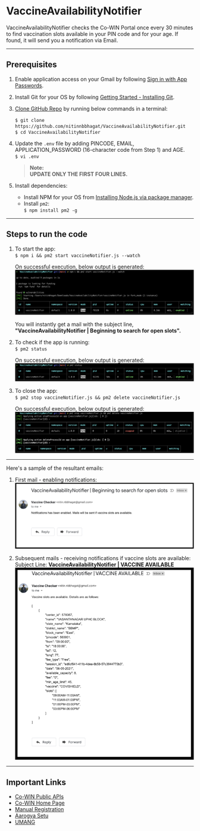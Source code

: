 # VaccineAvailabilityNotifier
VaccineAvailabilityNotifier checks the Co-WIN Portal once every 30 minutes to find vaccination slots available in your PIN code and for your age. If found, it will send you a notification via Email.

---

## Prerequisites

1. Enable application access on your Gmail by following [Sign in with App Passwords](https://support.google.com/accounts/answer/185833?p=InvalidSecondFactor&visit_id=637554658548216477-2576856839&rd=1).

2. Install Git for your OS by following [Getting Started - Installing Git](https://git-scm.com/book/en/v2/Getting-Started-Installing-Git).

3. [Clone GitHub Repo](https://docs.github.com/en/github/creating-cloning-and-archiving-repositories/cloning-a-repository) by running below commands in a terminal:
    ```
    $ git clone https://github.com/nitinnbbhagat/VaccineAvailabilityNotifier.git
    $ cd VaccineAvailabilityNotifier
    ```

4. Update the `.env` file by adding PINCODE, EMAIL, APPLICATION_PASSWORD (16-character code from Step 1) and AGE. <br>
    `$ vi .env`

    > **Note:**<br>
    **UPDATE ONLY THE FIRST FOUR LINES.**

5. Install dependencies:
    * Install NPM for your OS from [Installing Node.js via package manager](https://nodejs.org/en/download/package-manager).
    * Install `pm2`: <br>
        `$ npm install pm2 -g`

---

## Steps to run the code
1. To start the app: <br>
    `$ npm i && pm2 start vaccineNotifier.js --watch`

    On successful execution, below output is generated: <br>
    ![](images/start-app.png) <br>

    You will instantly get a mail with the subject line, **"VaccineAvailabilityNotifier | Beginning to search for open slots".**

2. To check if the app is running: <br>
    `$ pm2 status`

    On successful execution, below output is generated: <br>
    ![](images/app-status.png)

2. To close the app: <br>
    `$ pm2 stop vaccineNotifier.js && pm2 delete vaccineNotifier.js`

    On successful execution, below output is generated: <br>
    ![](images/close-app.png)

---

Here's a sample of the resultant emails:
1. First mail - enabling notifications: <br>
![](images/sample-email-1.png)

2. Subsequent mails - receiving notifications if vaccine slots are available: <br>
    Subject Line: **VaccineAvailabilityNotifier | VACCINE AVAILABLE**
    ![](images/sample-email-2.png)

---

## Important Links

* [Co-WIN Public APIs](https://apisetu.gov.in/public/api/cowin)
* [Co-WIN Home Page](https://www.cowin.gov.in/home)
* [Manual Registration](https://selfregistration.cowin.gov.in/)
* [Aarogya Setu](https://www.aarogyasetu.gov.in/)
* [UMANG](https://web.umang.gov.in/web_new/login?redirect_to=)